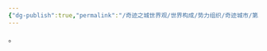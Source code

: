```yaml
---
{"dg-publish":true,"permalink":"/奇迹之城世界观/世界构成/势力组织/奇迹城市/第三城市(Tertia Urbs)/","dgPassFrontmatter":true}
---
```


。